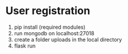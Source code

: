# User registration

1. pip install (required modules)
2. run mongodb on localhost:27018
3. create a folder uploads in the local directory
4. flask run
